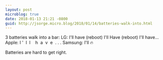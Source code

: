 ```yaml
---
layout: post
microblog: true
date: 2018-01-13 21:21 -0800
guid: http://jsorge.micro.blog/2018/01/14/batteries-walk-into.html
---
```

3 batteries walk into a bar:
LG: I'll have (reboot) I'll Have (reboot) I'll have...
Apple: I '  l  l    h  a  v  e  . . . 
Samsung: I'll 🔥

Batteries are hard to get right.

